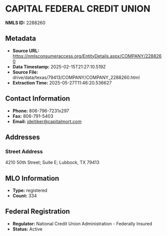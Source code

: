 # CAPITAL FEDERAL CREDIT UNION

**NMLS ID:** 2288260

## Metadata
- **Source URL:** https://nmlsconsumeraccess.org/EntityDetails.aspx/COMPANY/2288260
- **Data Timestamp:** 2025-02-15T21:27:10.519Z
- **Source File:** drive/data/texas/79413/COMPANY/COMPANY_2288260.html
- **Extraction Time:** 2025-05-27T11:46:20.536627

## Contact Information
- **Phone:** 806-796-7231x297
- **Fax:** 806-791-5403
- **Email:** jdeitiker@capitalmort.com

## Addresses
### Street Address
4210 50th Street; Suite E; Lubbock, TX 79413

## MLO Information
- **Type:** registered
- **Count:** 334

## Federal Registration
- **Regulator:** National Credit Union Administration - Federally Insured
- **Status:** Active

